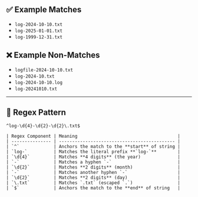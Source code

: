 ## ✅ Example Matches

- `log-2024-10-10.txt`
- `log-2025-01-01.txt`
- `log-1999-12-31.txt`

## ❌ Example Non-Matches

- `logfile-2024-10-10.txt`
- `log-2024-10.txt`
- `log-2024-10-10.log`
- `log-20241010.txt`

---

## 🧪 Regex Pattern

```regex
^log-\d{4}-\d{2}-\d{2}\.txt$

| Regex Component | Meaning                                      |
| --------------- | -------------------------------------------- |
| `^`             | Anchors the match to the **start** of string |
| `log-`          | Matches the literal prefix **`log-`**        |
| `\d{4}`         | Matches **4 digits** (the year)              |
| `-`             | Matches a hyphen `-`                         |
| `\d{2}`         | Matches **2 digits** (month)                 |
| `-`             | Matches another hyphen `-`                   |
| `\d{2}`         | Matches **2 digits** (day)                   |
| `\.txt`         | Matches `.txt` (escaped `.`)                 |
| `$`             | Anchors the match to the **end** of string   |
